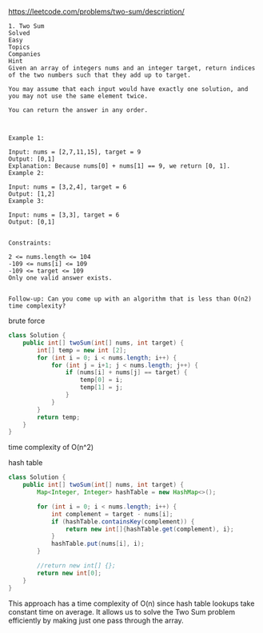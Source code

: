 https://leetcode.com/problems/two-sum/description/
```
1. Two Sum
Solved
Easy
Topics
Companies
Hint
Given an array of integers nums and an integer target, return indices of the two numbers such that they add up to target.

You may assume that each input would have exactly one solution, and you may not use the same element twice.

You can return the answer in any order.

 

Example 1:

Input: nums = [2,7,11,15], target = 9
Output: [0,1]
Explanation: Because nums[0] + nums[1] == 9, we return [0, 1].
Example 2:

Input: nums = [3,2,4], target = 6
Output: [1,2]
Example 3:

Input: nums = [3,3], target = 6
Output: [0,1]
 

Constraints:

2 <= nums.length <= 104
-109 <= nums[i] <= 109
-109 <= target <= 109
Only one valid answer exists.
 

Follow-up: Can you come up with an algorithm that is less than O(n2) time complexity?
```

brute force
```java
class Solution {
    public int[] twoSum(int[] nums, int target) {
        int[] temp = new int [2];
        for (int i = 0; i < nums.length; i++) {
            for (int j = i+1; j < nums.length; j++) {
                if (nums[i] + nums[j] == target) {
                    temp[0] = i;
                    temp[1] = j;
                }
            }
        }
        return temp;
    }
}
```
time complexity of O(n^2)



hash table
```java
class Solution {
    public int[] twoSum(int[] nums, int target) {
        Map<Integer, Integer> hashTable = new HashMap<>();

        for (int i = 0; i < nums.length; i++) {
            int complement = target - nums[i];
            if (hashTable.containsKey(complement)) {
                return new int[]{hashTable.get(complement), i};
            }
            hashTable.put(nums[i], i);
        }

        //return new int[] {};
        return new int[0];
    }
}
```

This approach has a time complexity of O(n) since hash table lookups take constant time on average. It allows us to solve the Two Sum problem efficiently by making just one pass through the array.